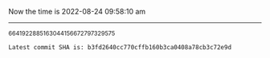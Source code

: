 Now the time is 2022-08-24 09:58:10 am

---

<small>6641922885163044156672797329575</small>

```txt
Latest commit SHA is: b3fd2640cc770cffb160b3ca0408a78cb3c72e9d
```
